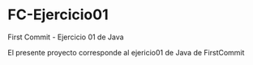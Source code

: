 # FC-Ejercicio01
First Commit - Ejercicio 01 de Java

El presente proyecto corresponde al ejericio01 de Java de FirstCommit

